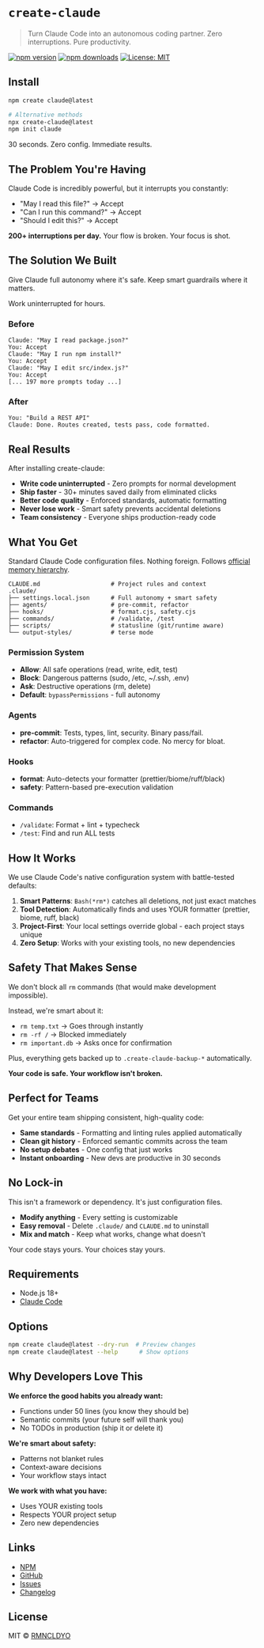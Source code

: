 # `create-claude`

> Turn Claude Code into an autonomous coding partner. Zero interruptions. Pure productivity.

[![npm version](https://img.shields.io/npm/v/create-claude.svg)](https://www.npmjs.com/package/create-claude)
[![npm downloads](https://img.shields.io/npm/dm/create-claude.svg)](https://www.npmjs.com/package/create-claude)
[![License: MIT](https://img.shields.io/badge/License-MIT-yellow.svg)](https://opensource.org/licenses/MIT)

## Install

```bash
npm create claude@latest

# Alternative methods
npx create-claude@latest
npm init claude
```

30 seconds. Zero config. Immediate results.

## The Problem You're Having

Claude Code is incredibly powerful, but it interrupts you constantly:

- "May I read this file?" → Accept
- "Can I run this command?" → Accept  
- "Should I edit this?" → Accept

**200+ interruptions per day.** Your flow is broken. Your focus is shot.

## The Solution We Built

Give Claude full autonomy where it's safe. Keep smart guardrails where it matters. 

Work uninterrupted for hours.

### Before
```
Claude: "May I read package.json?"
You: Accept
Claude: "May I run npm install?" 
You: Accept
Claude: "May I edit src/index.js?"
You: Accept
[... 197 more prompts today ...]
```

### After
```
You: "Build a REST API"
Claude: Done. Routes created, tests pass, code formatted.
```

## Real Results

After installing create-claude:

- **Write code uninterrupted** - Zero prompts for normal development
- **Ship faster** - 30+ minutes saved daily from eliminated clicks
- **Better code quality** - Enforced standards, automatic formatting
- **Never lose work** - Smart safety prevents accidental deletions
- **Team consistency** - Everyone ships production-ready code

## What You Get

Standard Claude Code configuration files. Nothing foreign. Follows [official memory hierarchy](https://docs.anthropic.com/en/docs/claude-code/manage-memory).

```
CLAUDE.md                    # Project rules and context
.claude/
├── settings.local.json      # Full autonomy + smart safety
├── agents/                  # pre-commit, refactor
├── hooks/                   # format.cjs, safety.cjs
├── commands/                # /validate, /test
├── scripts/                 # statusline (git/runtime aware)
└── output-styles/           # terse mode
```

### Permission System
- **Allow**: All safe operations (read, write, edit, test)
- **Block**: Dangerous patterns (sudo, /etc, ~/.ssh, .env)
- **Ask**: Destructive operations (rm, delete)
- **Default**: `bypassPermissions` - full autonomy

### Agents
- **pre-commit**: Tests, types, lint, security. Binary pass/fail.
- **refactor**: Auto-triggered for complex code. No mercy for bloat.

### Hooks
- **format**: Auto-detects your formatter (prettier/biome/ruff/black)
- **safety**: Pattern-based pre-execution validation

### Commands
- `/validate`: Format + lint + typecheck
- `/test`: Find and run ALL tests

## How It Works

We use Claude Code's native configuration system with battle-tested defaults:

1. **Smart Patterns**: `Bash(*rm*)` catches all deletions, not just exact matches
2. **Tool Detection**: Automatically finds and uses YOUR formatter (prettier, biome, ruff, black)
3. **Project-First**: Your local settings override global - each project stays unique
4. **Zero Setup**: Works with your existing tools, no new dependencies

## Safety That Makes Sense

We don't block all `rm` commands (that would make development impossible).

Instead, we're smart about it:
- `rm temp.txt` → Goes through instantly
- `rm -rf /` → Blocked immediately
- `rm important.db` → Asks once for confirmation

Plus, everything gets backed up to `.create-claude-backup-*` automatically. 

**Your code is safe. Your workflow isn't broken.**

## Perfect for Teams

Get your entire team shipping consistent, high-quality code:

- **Same standards** - Formatting and linting rules applied automatically
- **Clean git history** - Enforced semantic commits across the team
- **No setup debates** - One config that just works
- **Instant onboarding** - New devs are productive in 30 seconds

## No Lock-in

This isn't a framework or dependency. It's just configuration files.

- **Modify anything** - Every setting is customizable
- **Easy removal** - Delete `.claude/` and `CLAUDE.md` to uninstall
- **Mix and match** - Keep what works, change what doesn't

Your code stays yours. Your choices stay yours.

## Requirements

- Node.js 18+
- [Claude Code](https://claude.ai/code)

## Options

```bash
npm create claude@latest --dry-run  # Preview changes
npm create claude@latest --help      # Show options
```

## Why Developers Love This

**We enforce the good habits you already want:**
- Functions under 50 lines (you know they should be)
- Semantic commits (your future self will thank you)
- No TODOs in production (ship it or delete it)

**We're smart about safety:**
- Patterns not blanket rules
- Context-aware decisions
- Your workflow stays intact

**We work with what you have:**
- Uses YOUR existing tools
- Respects YOUR project setup
- Zero new dependencies

## Links

- [NPM](https://www.npmjs.com/package/create-claude)
- [GitHub](https://github.com/RMNCLDYO/create-claude)
- [Issues](https://github.com/RMNCLDYO/create-claude/issues)
- [Changelog](https://github.com/RMNCLDYO/create-claude/blob/main/CHANGELOG.md)

## License

MIT © [RMNCLDYO](https://github.com/RMNCLDYO)